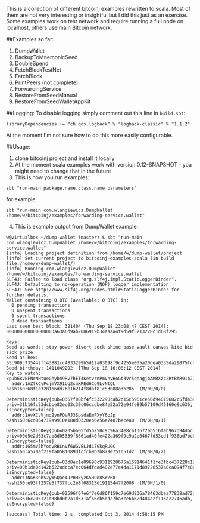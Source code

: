 This is a collection of different bitcoinj examples rewritten to scala.
Most of them are not very interesting or insightful but I did this just as an exercise.
Some examples work on test network and require running a full node on localhost, others use main Bitcoin network.

##Examples so far:
1. DumpWallet
2. BackupToMnemonicSeed
3. DoubleSpend
4. FetchBlockTestNet
5. FetchBlock
6. PrintPeers (not complete)
7. ForwardingService
8. RestoreFromSeedManual
9. RestoreFromSeedWalletAppKit

##Logging:
To disable logging simply comment out this line in `build.sbt`:

```
libraryDependencies += "ch.qos.logback" % "logback-classic" % "1.1.2"
```

At the moment I'm not sure how to do this more easily configurable.

##Usage:

1. clone bitcoinj project and install it locally
2. At the moment scala examples work with version 0.12-SNAPSHOT - you might need to change that in the future
3. This is how you run examples:  
```
sbt "run-main package.name.class.name parameters"
```  
for example:  
```
sbt "run-main com.wlangiewicz.DumpWallet /home/w/bitcoinj/examples/forwarding-service.wallet"
```  

4. This is example output from DumpWallet example:  

```
w@virtualbox ~/dump-wallet (master) $ sbt "run-main com.wlangiewicz.DumpWallet /home/w/bitcoinj/examples/forwarding-service.wallet"
[info] Loading project definition from /home/w/dump-wallet/project
[info] Set current project to bitcoinj-examples-scala (in build file:/home/w/dump-wallet/)
[info] Running com.wlangiewicz.DumpWallet /home/w/bitcoinj/examples/forwarding-service.wallet
SLF4J: Failed to load class "org.slf4j.impl.StaticLoggerBinder".
SLF4J: Defaulting to no-operation (NOP) logger implementation
SLF4J: See http://www.slf4j.org/codes.html#StaticLoggerBinder for further details.
Wallet containing 0 BTC (available: 0 BTC) in:
  0 pending transactions
  0 unspent transactions
  0 spent transactions
  0 dead transactions
Last seen best block: 321404 (Thu Sep 18 23:08:47 CEST 2014): 000000000000000003a63a6d9ab2086919b34aaaa4f9d59f5213228c1d68f295

Keys:
Seed as words: stay power divert sock shine base vault canvas kite bid sick prize
Seed as hex:   55c909c735442ff43881cc4833299b5d12a03098f9c4255e035a20dea0335da29875fcb19cc88849b429a7733c52425741ec1400923896294a1b724c82eee0e8
Seed birthday: 1411049292  [Thu Sep 18 16:08:12 CEST 2014]
Key to watch:  xpub68VEFNrNHtueGhybm9Rv7hET4KetvrnPmVnvHoGt3Vr5qeagjbAMRXzc2RtBAR91bJ7ZvYuGwMJuiMKEJtDsohyiaNHHt9n5XpN5ge2nSYk
  addr:1AZtkCyPcjmVX91bg2smXREd6Co9LvNtQL  hash160:68f1a328166dd76e1b214f8daf81c53088a3b285  (M/0H/0/0)
  DeterministicKey{pub=0367f08bf4fc532290cab2c15c5961ce56d94015682c5fd4347b61dfb33a00b5d0, priv=31b16fc53dcbbe82ec03c30c06ccdbe84e52a72e94fe89b57109d46160e9c636, isEncrypted=false}
  addr:1AvXCvVjnd2ynPQvRJ3SpsdaEmFXyY6bJp  hash160:6cd864719a9910e188d0320eb6e56e7487becea0  (M/0H/0/1)
  DeterministicKey{pub=0205ba05fd5b250c9c96a34e8ca136726b516fab967d94dbc74228ebd30deb4771, priv=00d5e2d63c7ab8d05339f8661ad40fe422a369f9c9a2e6467fd53ed1f936bd7be0, isEncrypted=false}
  addr:1G5mV5hYodvRBLnVf6WGVELJdL7GkqRUGC  hash160:a570af219fa0581089dfcfcb9b2b879e751051d2  (M/0H/0/2)
  DeterministicKey{pub=03d8ec1e09698c9311920675a15914641f1fe3fbc437228c1277bceadb95cb0910, priv=00b1da0d142b522adcca7ec064dfdad482e77e4da1171d89726537a8ca094f7e8b, isEncrypted=false}
  addr:1NGK3nhS2yWGQae4J2HHkyzK5H9n8SrZ68  hash160:e93ff257e5f737fcc2e8f08315d19115447f2008  (M/0H/1/0)
  DeterministicKey{pub=02596f67e6f7e6d86f159c7e69d836a78463dbaa77838ad72db047713dd3ae0540, priv=3616c205121d38bd0b2a1d531af66eb5dda7ba3ce6b62d484a2f115a22746adb, isEncrypted=false}

[success] Total time: 2 s, completed Oct 3, 2014 4:58:15 PM

```
